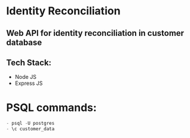 # Identity Reconciliation 

## Web API for identity reconciliation in customer database

## Tech Stack: 
- Node JS
- Express JS

# PSQL commands:
```sql
- psql -U postgres
- \c customer_data
```
